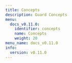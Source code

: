 ```yaml
---
title: Concepts
description: Guard Concepts
menu:
  docs_v0.11.0:
    identifier: concepts
    name: Concepts
    weight: 20
menu_name: docs_v0.11.0
info:
  version: v0.11.0
---
```


